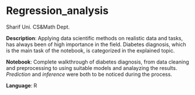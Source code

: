 # Regression_analysis

Sharif Uni. CS&Math Dept.

**Description**: Applying data scientific methods on realistic data and tasks, has always been of high importance in the field. Diabetes diagnosis, which is the main task of the notebook, is categorized in the explained topic.<br/>

**Notebook**: Complete walkthrough of diabetes diagnosis, from data cleaning and preprocessing to using suitable models and analayzing the results. *Prediction* and *inference* were both to be noticed during the process. <br/>

**Language**: R
